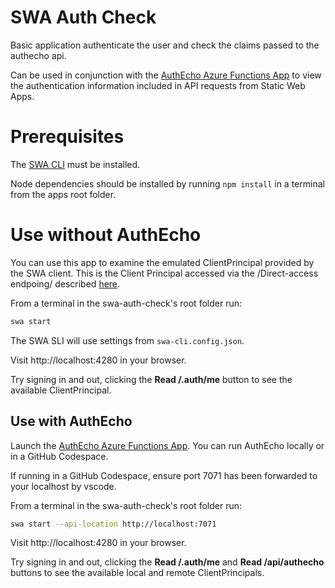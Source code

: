 # SWA Auth Check

Basic application authenticate the user and check the claims passed to the authecho api.

Can be used in conjunction with the [AuthEcho Azure Functions App](https://github.com/danwatford/func-auth-echo) to view the authentication information included in API requests from Static Web Apps.

# Prerequisites

The [SWA CLI](https://azure.github.io/static-web-apps-cli/) must be installed.

Node dependencies should be installed by running `npm install` in a terminal from the apps root folder.

# Use without AuthEcho

You can use this app to examine the emulated ClientPrincipal provided by the SWA client. This is the Client Principal accessed via the /Direct-access endpoing/ described [here](https://learn.microsoft.com/en-us/azure/static-web-apps/user-information?tabs=javascript).

From a terminal in the swa-auth-check's root folder run:

```bash
swa start
```

The SWA SLI will use settings from `swa-cli.config.json`.

Visit http://localhost:4280 in your browser.

Try signing in and out, clicking the **Read /.auth/me** button to see the available ClientPrincipal.

## Use with AuthEcho

Launch the [AuthEcho Azure Functions App](https://github.com/danwatford/func-auth-echo). You can run AuthEcho locally or in a GitHub Codespace.

If running in a GitHub Codespace, ensure port 7071 has been forwarded to your localhost by vscode.

From a terminal in the swa-auth-check's root folder run:

```bash
swa start --api-location http://localhost:7071
```

Visit http://localhost:4280 in your browser.

Try signing in and out, clicking the **Read /.auth/me** and **Read /api/authecho** buttons to see the available local and remote ClientPrincipals.
